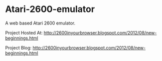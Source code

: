 Atari-2600-emulator
===================

A web based Atari 2600 emulator.

Project Hosted At: http://2600inyourbrowser.blogspot.com/2012/08/new-beginnings.html
 
Project Blog: http://2600inyourbrowser.blogspot.com/2012/08/new-beginnings.html

